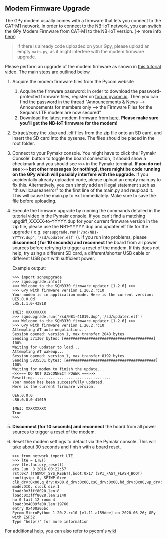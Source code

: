 ## Modem Firmware Upgrade

The GPy modem usually comes with a firmware that lets you connect to the CAT-M1 network. In order to connect to the
NB-IoT network, you can switch the GPy Modem Firmware from CAT-M1 to the NB-IoT version. (-> more
info [here](https://docs.pycom.io/updatefirmware/ltemodem/))

> If there is already code uploaded on your Gpy, please upload an empty `main.py`, as it might interfere with the modem firmware upgrade.

Please perform an upgrade of the modem firmware as shown
in [this tutorial video](https://www.youtube.com/watch?v=jNbYhNHzma0). The main steps are outlined below.

1. Acquire the modem firmware files from the Pycom website
    1. Acquire the firmware password: In order to download the password-protected firmware files, register on
       [forum.pycom.io](http://forum.pycom.io). Then you can find the password in the thread "Announcements & News –>
       Announcements for members only –> the Firmware Files for the Sequans LTE modem are now secured"
    2. Download the latest modem firmware from [here](https://software.pycom.io/downloads/sequans.html). **Please make
       sure you'll get the NB-IoT firmware for the modem!**
2. Extract/copy the .dup and .elf files from the zip file onto an SD card, and insert the SD card into the pysense. The
   files should be placed in the root folder.
3. Connect to your Pymakr console. You might have to click the 'Pymakr Console' button to toggle the board connection,
   it should show a checkmark and you should see ```>>>``` in the Pymakr terminal. **If you do not see ```>>>``` but
   other messages (or nothing), there might be code running on the GPy which will possibly interfere with the upgrade.**
   If you accidentally already uploaded code, please upload an empty main.py to fix this. Alternatively, you can simply
   add an illegal statement such as "thiswillcauseanerror" to the first line of the main.py and reupload it. This will
   cause the main.py to exit immediately. Make sure to save the file before uploading.
4. Execute the firmware upgrade by running the commands detailed in the tutorial video in the Pymakr console. If you
   can't find a matching upgdiff_XXXXX-to-YYYYY.dup for your current firmware version in the zip file, please use the
   NB1-YYYYY.dup and updater.elf file for the upgrade (
   e.g. ```sqnsupgrade.run('/sd/NB1-YYYYY.dup','/sd/updater.elf')```). If you run into problems, please **disconnect (
   for 10 seconds) and reconnect** the board from all power sources before retrying to trigger a reset of the modem. If
   this does not help, try using a different SD card, a different/shorter USB cable or different USB port with
   sufficient power.

   Example output:
    ```
    >>> import sqnsupgrade
    >>> sqnsupgrade.info()
    <<< Welcome to the SQN3330 firmware updater [1.2.6] >>>
    >>> GPy with firmware version 1.20.2.rc10
    Your modem is in application mode. Here is the current version:
    UE5.0.0.0d
    LR5.1.1.0-43818

    IMEI: XXXXXXXXX
    >>> sqnsupgrade.run('/sd/NB1-41019.dup','/sd/updater.elf')
    <<< Welcome to the SQN3330 firmware updater [1.2.6] >>>
    >>> GPy with firmware version 1.20.2.rc10
    Attempting AT auto-negotiation...
    Session opened: version 1, max transfer 2048 bytes
    Sending 371307 bytes: [########################################] 100%
    Waiting for updater to load...
    Attempting AT wakeup...
    Session opened: version 1, max transfer 8192 bytes
    Sending 5835531 bytes: [########################################] 100%
    Waiting for modem to finish the update...
    <<<=== DO NOT DISCONNECT POWER ===>>>
    Resetting...................................
    Your modem has been successfully updated.
    Here is the current firmware version:

    UE6.0.0.0
    LR6.0.0.0-41019

    IMEI: XXXXXXXXX
    True
    >>>
    ```
5. **Disconnect (for 10 seconds) and reconnect** the board from all power sources to trigger a reset of the modem.
6. Reset the modem settings to default via the Pymakr console. This will take about 30 seconds and finish with a board
   reset.
    ```
    >>> from network import LTE
    >>> lte = LTE()
    >>> lte.factory_reset()
    ets Jun  8 2016 00:22:57
    rst:0x7 (TG0WDT_SYS_RESET),boot:0x17 (SPI_FAST_FLASH_BOOT)
    configsip: 0, SPIWP:0xee
    clk_drv:0x00,q_drv:0x00,d_drv:0x00,cs0_drv:0x00,hd_drv:0x00,wp_drv:0x00
    mode:DIO, clock div:1
    load:0x3fff8020,len:8
    load:0x3fff8028,len:2140
    ho 0 tail 12 room 4
    load:0x4009fa00,len:19760
    entry 0x400a05bc
    Pycom MicroPython 1.20.2.rc10 [v1.11-a159dee] on 2020-06-26; GPy with ESP32
    Type "help()" for more information
    ```

For additional help, you can also refer to pycom's [wiki](https://docs.pycom.io/tutorials/lte/firmware/)